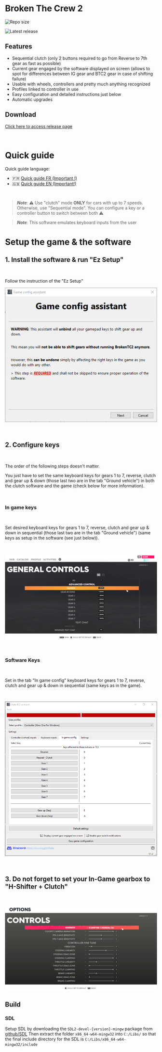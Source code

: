 # Broken The Crew 2

<!-- [![](https://tokei.rs/b1/github/BrokenGameNoob/BrokenTC2?category=code)](https://github.com/XAMPPRocky/tokei).[![](https://tokei.rs/b1/github/BrokenGameNoob/BrokenTC2?category=lines)](https://github.com/XAMPPRocky/tokei).[![](https://tokei.rs/b1/github/BrokenGameNoob/BrokenTC2?category=files)](https://github.com/XAMPPRocky/tokei) -->

<!-- Badge help: -->
<!-- https://shields.io/category/size -->

![Repo size](https://img.shields.io/github/repo-size/BrokenGameNoob/BrokenTC2?style=for-the-badge) &nbsp;&nbsp; 

![Latest release](https://img.shields.io/github/v/release/BrokenGameNoob/BrokenTC2?label=Latest%20version&style=for-the-badge) 
<!-- ![GitHub release downloads (latest by date and asset)](https://img.shields.io/github/downloads/BrokenGameNoob/BrokenTC2/latest/BrokenTC2_setup_x64.exe?label=Was%20downloaded&style=for-the-badge) -->



## Features
- Sequential clutch (only 2 buttons required to go from Reverse to 7th gear as fast as possible)
- Current gear engaged by the software displayed on screen (allows to spot for differences between IG gear and BTC2 gear in case of shifting failure)
- Usable with wheels, controllers and pretty much anything recognized
- Profiles linked to controller in use
- Easy configuration and detailed instructions just below
- Automatic upgrades

## Download

[Click here to access release page](https://github.com/BrokenGameNoob/BrokenTC2/releases)

<br/>

# Quick guide

Quick guide language:
- 🇫🇷 [Quick guide FR (Important !)](Docs/UserManual_fr.md)
- 🇬🇧 [Quick guide EN (Important!)](Docs/UserManual_en.md)

<br/>

> ***Note***: ⚠️ Use "clutch" mode **ONLY** for cars with up to 7 speeds. Otherwise, use "Sequential mode". You can configure a key or a controller button to switch between both ⚠️

> ***Note***: This software emulates keyboard inputs from the user

# Setup the game & the software

## 1. Install the software & run "Ez Setup"

<br/>

Follow the instruction of the "Ez Setup"

![Ez setup home page](Docs/UserManual_images/EzSetup_home.png)

<br/>

## 2. Configure keys

<br/>

The order of the following steps doesn't matter.

You just have to set the same keyboard keys for gears 1 to 7, reverse, clutch and gear up & down (those last two are in the tab "Ground vehicle") in both the clutch software and the game (check below for more information).

<br/>

### In game keys

<br/>

Set desired keyboard keys for gears 1 to 7, reverse, clutch and gear up & down in sequential (those last two are in the tab "Ground vehicle") (same keys as setup in the software (see just below)).

<br/>

![In game config](Docs/UserManual_images/GameConfig.png)

<br/>

### Software Keys

<br/>

Set in the tab "In game config" keyboard keys for gears 1 to 7, reverse, clutch and gear up & down in sequential (same keys as in the game).

<br/>

![Software in game config](Docs/UserManual_images/BTC2_gameConfig.png)

<br/>

## 3. Do not forget to set your In-Game gearbox to "H-Shifter + Clutch"

<br/>

![Software gearbox](Docs/UserManual_images/GameGearboxConfig.png)


## Build

### SDL

Setup SDL by downloading the `SDL2-devel-{version}-mingw` package from [github/SDL](https://github.com/libsdl-org/SDL/releases)
Then extract the folder `x86_64-w64-mingw32` into `C:/Libs/` so that the final include directory for the SDL is `C:/Libs/x86_64-w64-mingw32/include`
